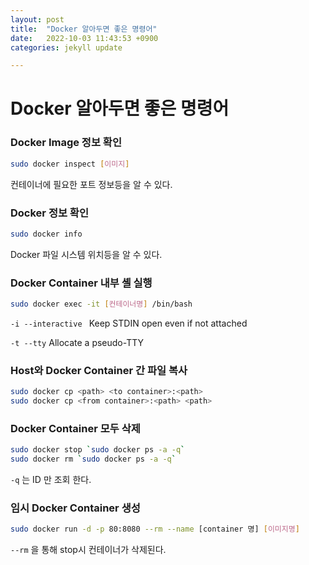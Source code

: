 ```yaml
---
layout: post
title:  "Docker 알아두면 좋은 명령어"
date:   2022-10-03 11:43:53 +0900
categories: jekyll update

---
```


# Docker 알아두면 좋은 명령어



### Docker Image 정보 확인

```bash
sudo docker inspect [이미지]
```

컨테이너에 필요한 포트 정보등을 알 수 있다.

### Docker 정보 확인

``` bash
sudo docker info 
```

Docker 파일 시스템 위치등을 알 수 있다.



### Docker Container 내부 셸 실행

```bash
sudo docker exec -it [컨테이너명] /bin/bash
```

```-i --interactive ``` Keep STDIN open even if not attached

 ```-t --tty``` Allocate a pseudo-TTY

### Host와 Docker Container 간 파일 복사

```bash
sudo docker cp <path> <to container>:<path>
sudo docker cp <from container>:<path> <path>
```



### Docker Container 모두 삭제

``` bash
sudo docker stop `sudo docker ps -a -q`
sudo docker rm `sudo docker ps -a -q`
```

```-q``` 는 ID 만 조회 한다.



### 임시 Docker Container 생성

``` bash
sudo docker run -d -p 80:8080 --rm --name [container 명] [이미지명] 
```

```--rm``` 을 통해 stop시 컨테이너가 삭제된다.







